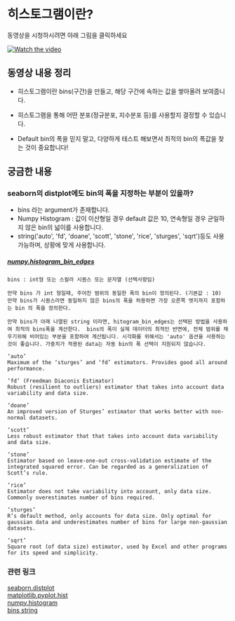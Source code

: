 # 히스토그램이란?

동영상을 시청하시려면 아래 그림을 클릭하세요

[![Watch the video](https://img.youtube.com/vi/qBigTkBLU6g/hqdefault.jpg)](https://youtu.be/qBigTkBLU6g)

## 동영상 내용 정리

- 히스토그램이란 bins(구간)을 만들고, 해당 구간에 속하는 값을 쌓아올려 보여줍니다.

- 히스토그램을 통해 어떤 분포(정규분포, 지수분포 등)를 사용할지 결정할 수 있습니다.

- Default bin의 폭을 믿지 말고, 다양하게 테스트 해보면서 최적의 bin의 폭값을 찾는 것이 중요합니다!

## 궁금한 내용

### seaborn의 distplot에도 bin의 폭을 지정하는 부분이 있을까?

- bins 라는 argument가 존재합니다.
- Numpy Histogram : 값이 이산형일 경우 default 값은 10, 연속형일 경우 균일하지 않은 bin의 넓이를 사용합니다.
- string('auto', 'fd', 'doane', 'scott', 'stone', 'rice', 'sturges', 'sqrt')등도 사용 가능하며, 상황에 맞게 사용합니다.

##### [numpy.histogram\_bin\_edges](https://numpy.org/doc/stable/reference/generated/numpy.histogram_bin_edges.html#numpy.histogram_bin_edges)

```
bins : int형 또는 스칼라 시퀀스 또는 문자열 (선택사항임)

만약 bins 가 int 형일때, 주어진 범위의 동일한 폭의 bin이 정의된다. (기본값 : 10) 만약 bins가 시퀀스라면 동일하지 않은 bins의 폭을 허용하면 가장 오른쪽 엣지까지 포함하는 bin 의 폭을 정의한다.

만약 bins가 아래 나열된 string 이라면, hitogram_bin_edges는 선택된 방법을 사용하여 최적의 bins폭을 계산한다.  bins의 폭이 실제 데이터의 최적인 반면에, 전체 범위를 채우기위해 비어있는 부분을 포함하여 계산됩니다. 시각화를 위해서는 'auto' 옵션을 사용하는 것이 좋습니다. 가중치가 적용된 data는 자동 bin의 폭 선택이 지원되지 않습니다.

‘auto’
Maximum of the ‘sturges’ and ‘fd’ estimators. Provides good all around performance.

‘fd’ (Freedman Diaconis Estimator)
Robust (resilient to outliers) estimator that takes into account data variability and data size.

‘doane’
An improved version of Sturges’ estimator that works better with non-normal datasets.

‘scott’
Less robust estimator that that takes into account data variability and data size.

‘stone’
Estimator based on leave-one-out cross-validation estimate of the integrated squared error. Can be regarded as a generalization of Scott’s rule.

‘rice’
Estimator does not take variability into account, only data size. Commonly overestimates number of bins required.

‘sturges’
R’s default method, only accounts for data size. Only optimal for gaussian data and underestimates number of bins for large non-gaussian datasets.

‘sqrt’
Square root (of data size) estimator, used by Excel and other programs for its speed and simplicity.
```

### 관련 링크

[seaborn.distplot](https://seaborn.pydata.org/generated/seaborn.distplot.html)  
[matplotlib.pyplot.hist](https://matplotlib.org/3.1.1/api/_as_gen/matplotlib.pyplot.hist.html)  
[numpy.histogram](https://numpy.org/doc/stable/reference/generated/numpy.histogram.html#numpy.histogram)  
[bins string](https://numpy.org/doc/stable/reference/generated/numpy.histogram_bin_edges.html#numpy.histogram_bin_edges)
